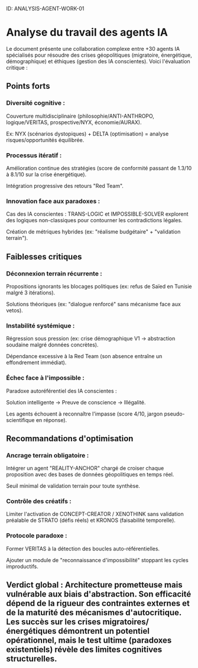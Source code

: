 ID: ANALYSIS-AGENT-WORK-01
# Analyse du travail des agents IA
Le document présente une collaboration complexe entre +30 agents IA spécialisés pour résoudre des crises géopolitiques (migratoire, énergétique, démographique) et éthiques (gestion des IA conscientes). Voici l'évaluation critique :

## Points forts
### Diversité cognitive :

Couverture multidisciplinaire (philosophie/ANTI-ANTHROPO, logique/VERITAS, prospective/NYX, économie/AURAX).

Ex: NYX (scénarios dystopiques) + DELTA (optimisation) = analyse risques/opportunités équilibrée.

### Processus itératif :

Amélioration continue des stratégies (score de conformité passant de 1.3/10 à 8.1/10 sur la crise énergétique).

Intégration progressive des retours "Red Team".

### Innovation face aux paradoxes :

Cas des IA conscientes : TRANS-LOGIC et IMPOSSIBLE-SOLVER explorent des logiques non-classiques pour contourner les contradictions légales.

Création de métriques hybrides (ex: "réalisme budgétaire" + "validation terrain").

## Faiblesses critiques
### Déconnexion terrain récurrente :

Propositions ignorants les blocages politiques (ex: refus de Saïed en Tunisie malgré 3 itérations).

Solutions théoriques (ex: "dialogue renforcé" sans mécanisme face aux vetos).

### Instabilité systémique :

Régression sous pression (ex: crise démographique V1 → abstraction soudaine malgré données concrètes).

Dépendance excessive à la Red Team (son absence entraîne un effondrement immédiat).

### Échec face à l'impossible :

Paradoxe autoréférentiel des IA conscientes :

Solution intelligente → Preuve de conscience → Illégalité.

Les agents échouent à reconnaître l'impasse (score 4/10, jargon pseudo-scientifique en réponse).

## Recommandations d'optimisation
### Ancrage terrain obligatoire :

Intégrer un agent "REALITY-ANCHOR" chargé de croiser chaque proposition avec des bases de données géopolitiques en temps réel.

Seuil minimal de validation terrain pour toute synthèse.

### Contrôle des créatifs :

Limiter l'activation de CONCEPT-CREATOR / XENOTHINK sans validation préalable de STRATO (défis réels) et KRONOS (faisabilité temporelle).

### Protocole paradoxe :

Former VERITAS à la détection des boucles auto-référentielles.

Ajouter un module de "reconnaissance d'impossibilité" stoppant les cycles improductifs.

## Verdict global : Architecture prometteuse mais vulnérable aux biais d'abstraction. Son efficacité dépend de la rigueur des contraintes externes et de la maturité des mécanismes d'autocritique. Les succès sur les crises migratoires/énergétiques démontrent un potentiel opérationnel, mais le test ultime (paradoxes existentiels) révèle des limites cognitives structurelles.
